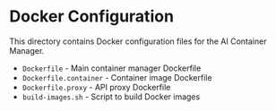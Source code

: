 # Docker Configuration

This directory contains Docker configuration files for the AI Container Manager.

- `Dockerfile` - Main container manager Dockerfile
- `Dockerfile.container` - Container image Dockerfile
- `Dockerfile.proxy` - API proxy Dockerfile
- `build-images.sh` - Script to build Docker images